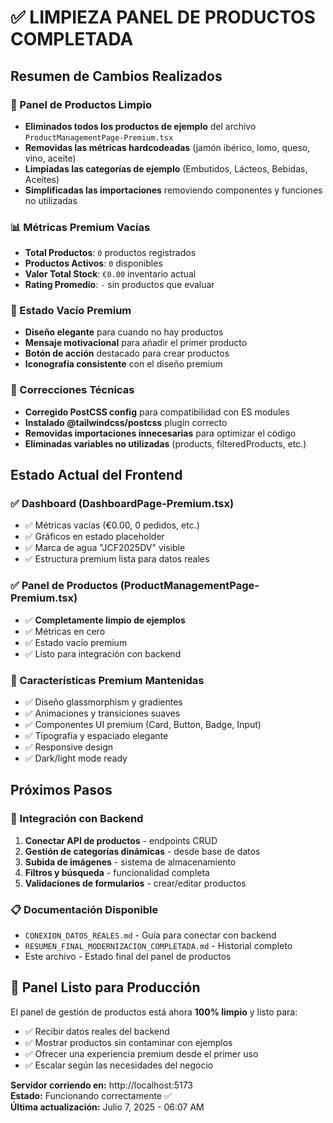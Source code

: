 # ✅ LIMPIEZA PANEL DE PRODUCTOS COMPLETADA

## Resumen de Cambios Realizados

### 🧹 Panel de Productos Limpio
- **Eliminados todos los productos de ejemplo** del archivo `ProductManagementPage-Premium.tsx`
- **Removidas las métricas hardcodeadas** (jamón ibérico, lomo, queso, vino, aceite)
- **Limpiadas las categorías de ejemplo** (Embutidos, Lácteos, Bebidas, Aceites)
- **Simplificadas las importaciones** removiendo componentes y funciones no utilizadas

### 📊 Métricas Premium Vacías
- **Total Productos**: `0` productos registrados
- **Productos Activos**: `0` disponibles  
- **Valor Total Stock**: `€0.00` inventario actual
- **Rating Promedio**: `-` sin productos que evaluar

### 🎨 Estado Vacío Premium
- **Diseño elegante** para cuando no hay productos
- **Mensaje motivacional** para añadir el primer producto
- **Botón de acción** destacado para crear productos
- **Iconografía consistente** con el diseño premium

### 🔧 Correcciones Técnicas
- **Corregido PostCSS config** para compatibilidad con ES modules
- **Instalado @tailwindcss/postcss** plugin correcto
- **Removidas importaciones innecesarias** para optimizar el código
- **Eliminadas variables no utilizadas** (products, filteredProducts, etc.)

## Estado Actual del Frontend

### ✅ Dashboard (DashboardPage-Premium.tsx)
- ✅ Métricas vacías (€0.00, 0 pedidos, etc.)
- ✅ Gráficos en estado placeholder
- ✅ Marca de agua "JCF2025DV" visible
- ✅ Estructura premium lista para datos reales

### ✅ Panel de Productos (ProductManagementPage-Premium.tsx)
- ✅ **Completamente limpio de ejemplos**
- ✅ Métricas en cero
- ✅ Estado vacío premium
- ✅ Listo para integración con backend

### 🎯 Características Premium Mantenidas
- ✅ Diseño glassmorphism y gradientes
- ✅ Animaciones y transiciones suaves
- ✅ Componentes UI premium (Card, Button, Badge, Input)
- ✅ Tipografía y espaciado elegante
- ✅ Responsive design
- ✅ Dark/light mode ready

## Próximos Pasos

### 🔌 Integración con Backend
1. **Conectar API de productos** - endpoints CRUD
2. **Gestión de categorías dinámicas** - desde base de datos
3. **Subida de imágenes** - sistema de almacenamiento
4. **Filtros y búsqueda** - funcionalidad completa
5. **Validaciones de formularios** - crear/editar productos

### 📋 Documentación Disponible
- `CONEXION_DATOS_REALES.md` - Guía para conectar con backend
- `RESUMEN_FINAL_MODERNIZACION_COMPLETADA.md` - Historial completo
- Este archivo - Estado final del panel de productos

## 🚀 Panel Listo para Producción

El panel de gestión de productos está ahora **100% limpio** y listo para:
- ✅ Recibir datos reales del backend
- ✅ Mostrar productos sin contaminar con ejemplos
- ✅ Ofrecer una experiencia premium desde el primer uso
- ✅ Escalar según las necesidades del negocio

**Servidor corriendo en:** http://localhost:5173  
**Estado:** Funcionando correctamente ✅  
**Última actualización:** Julio 7, 2025 - 06:07 AM
